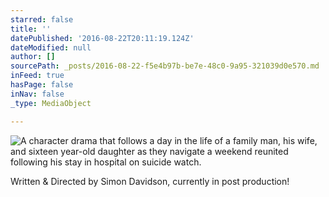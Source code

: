```yaml
---
starred: false
title: ''
datePublished: '2016-08-22T20:11:19.124Z'
dateModified: null
author: []
sourcePath: _posts/2016-08-22-f5e4b97b-be7e-48c0-9a95-321039d0e570.md
inFeed: true
hasPage: false
inNav: false
_type: MediaObject

---
```

![A character drama that follows a day in the life of a family  man, his wife, and sixteen year-old daughter as they navigate a weekend  reunited following his stay in hospital on suicide watch.](https://the-grid-user-content.s3-us-west-2.amazonaws.com/cd869a14-5909-4c8a-9008-749c5ccf7cc9.jpg)

Written & Directed by Simon Davidson, currently in post production!